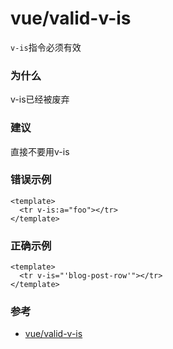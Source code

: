 # vue/valid-v-is

`v-is`指令必须有效

### 为什么

v-is已经被废弃

### 建议

直接不要用v-is

### 错误示例

```vue
<template>
  <tr v-is:a="foo"></tr>
</template>
```

### 正确示例

```vue
<template>
  <tr v-is="'blog-post-row'"></tr>
</template>
```

### 参考

- [vue/valid-v-is](https://eslint.vuejs.org/rules/valid-v-is.html)
